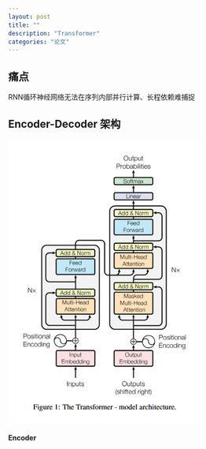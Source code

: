 ```yaml
---
layout: post
title: ""
description: "Transformer"
categories: "论文"
---
```

## 痛点
RNN循环神经网络无法在序列内部并行计算、长程依赖难捕捉
## Encoder-Decoder 架构
![alt text](/images/posts/论文项目/transformer.png)
#### Encoder
